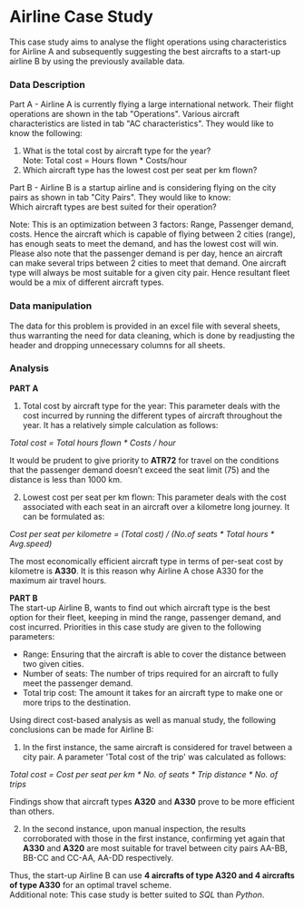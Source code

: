 # Airline Case Study
This case study aims to analyse the flight operations using characteristics for Airline A and subsequently suggesting the best aircrafts to a start-up airline B by using the previously available data.

### Data Description
Part A - Airline A is currently flying a large international network. Their flight operations are shown in the tab "Operations". Various aircraft characteristics are listed in tab "AC characteristics". They would like to know the following:
1. What is the total cost by aircraft type for the year? </br> Note:	Total cost = Hours flown * Costs/hour									
2. Which aircraft type  has the lowest cost per seat per km flown?

Part B - Airline B is a startup airline and is considering flying on the city pairs as shown in tab "City Pairs". They would like to know: </br>
Which aircraft types are best suited for their operation? </br>

Note:	This is an optimization between 3 factors: Range, Passenger demand, costs. Hence the aircraft which is capable of flying between 2 cities (range), has enough seats to meet the demand, and has the lowest cost will win. Please also note that the passenger demand is per day, hence an aircraft can make several trips between 2 cities to meet that demand. One aircraft type will always be most suitable for a given city pair. Hence resultant fleet would be a mix of different aircraft types.

### Data manipulation
The data for this problem is provided in an excel file with several sheets, thus warranting the need for data cleaning, which is done by readjusting the header and dropping unnecessary columns for all sheets.

### Analysis
**PART A** </br>
1. Total cost by aircraft type for the year: This parameter deals with the cost incurred by running the different types of aircraft throughout the year. It has a relatively simple calculation as follows: </br>

_Total cost = Total hours flown * Costs / hour_ </br>

It would be prudent to give priority to **ATR72** for travel on the conditions that the passenger demand doesn’t exceed the seat limit (75) and the distance is less than 1000 km.

2. Lowest cost per seat per km flown: This parameter deals with the cost associated with each seat in an aircraft over a kilometre long journey. It can be formulated as: </br>

_Cost per seat per kilometre = (Total cost) / (No.of seats * Total hours * Avg.speed)_ </br>

The most economically efficient aircraft type in terms of per-seat cost by kilometre is **A330**. It is this reason why Airline A chose A330 for the maximum air travel hours. </br>


**PART B** </br>
The start-up Airline B, wants to find out which aircraft type is the best option for their fleet, keeping in mind the range, passenger demand, and cost incurred.
Priorities in this case study are given to the following parameters:
* Range: Ensuring that the aircraft is able to cover the distance between two given cities.
*	Number of seats: The number of trips required for an aircraft to fully meet the passenger demand.
*	Total trip cost: The amount it takes for an aircraft type to make one or more trips to the destination.

Using direct cost-based analysis as well as manual study, the following conclusions can be made for Airline B: </br>
1. In the first instance, the same aircraft is considered for travel between a city pair. A parameter 'Total cost of the trip' was calculated as follows: </br>

_Total cost = Cost per seat per km * No. of seats * Trip distance * No. of trips_ </br>

Findings show that aircraft types **A320** and **A330** prove to be more efficient than others.

2. In the second instance, upon manual inspection, the results corroborated with those in the first instance, confirming yet again that **A330** and **A320** are most suitable for travel between city pairs AA-BB, BB-CC and CC-AA, AA-DD respectively. </br>

Thus, the start-up Airline B can use **4 aircrafts of type A320 and 4 aircrafts of type A330** for an optimal travel scheme. </br>
Additional note: This case study is better suited to _SQL_ than _Python_.
